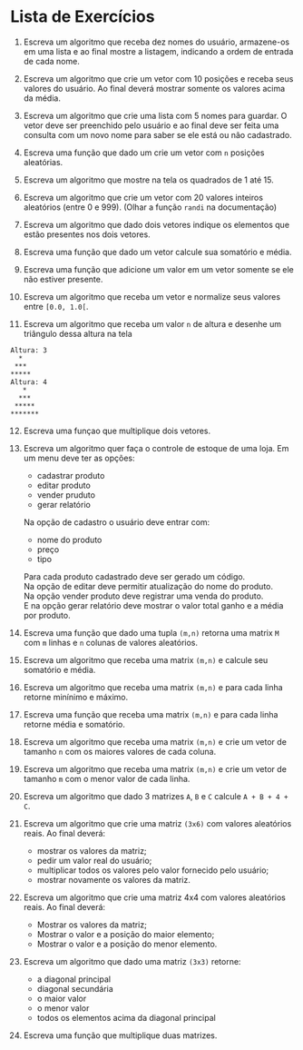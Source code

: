 # Lista de Exercícios

1. Escreva um algoritmo que receba dez nomes do usuário, armazene-os em uma lista e ao final mostre a listagem, indicando a ordem de entrada de cada nome.

2. Escreva um algoritmo que crie um vetor com 10 posições e receba seus valores do usuário. Ao final deverá mostrar somente os valores acima da média.

3. Escreva um algoritmo que crie uma lista com 5 nomes para guardar. O vetor deve ser preenchido pelo usuário e ao
final deve ser feita uma consulta com um novo nome para saber se ele está ou não cadastrado.

4. Escreva uma função que dado um crie um vetor com `n` posições aleatórias.

5. Escreva um algoritmo que mostre na tela os quadrados de 1 até 15.

6. Escreva um algoritmo que crie um vetor com 20 valores inteiros aleatórios (entre 0 e 999). (Olhar a função `randi` na documentação)

7. Escreva um algoritmo que dado dois vetores indique os elementos que estão presentes nos dois vetores.

8. Escreva uma função que dado um vetor calcule sua somatório e média.

9. Escreva uma função que adicione um valor em um vetor somente se ele não estiver presente.

10. Escreva um algoritmo que receba um vetor e normalize seus valores entre `[0.0, 1.0[`.

11. Escreva um algoritmo que receba um valor `n` de altura e desenhe um triângulo dessa altura na tela
```
Altura: 3
  *
 ***
*****
Altura: 4
   *
  ***
 *****
*******
```

12. Escreva uma funçao que multiplique dois vetores.

13. Escreva um algoritmo quer faça o controle de estoque de uma loja. Em um menu deve ter as opções:
    * cadastrar produto
    * editar produto
    * vender pruduto
    * gerar relatório   
    
    Na opção de cadastro o usuário deve entrar com:
    * nome do produto
    * preço
    * tipo  
    
    Para cada produto cadastrado deve ser gerado um código.  
    Na opção de editar deve permitir atualização do nome do produto.  
    Na opção vender produto deve registrar uma venda do produto.  
    E na opção gerar relatório deve mostrar o valor total ganho e a média por produto.


14. Escreva uma função que dado uma tupla `(m,n)` retorna uma matrix `M` com `m` linhas e `n` colunas de valores aleatórios.

15. Escreva um algoritmo que receba uma matrix `(m,n)` e calcule seu somatório e média.

16. Escreva um algoritmo que receba uma matrix `(m,n)` e para cada linha retorne minínimo e máximo.

17. Escreva uma função que receba uma matrix `(m,n)` e para cada linha retorne média e somatório.

18. Escreva um algoritmo que receba uma matrix `(m,n)` e crie um vetor de tamanho `n` com os maiores valores de cada coluna.

19. Escreva um algoritmo que receba uma matrix `(m,n)` e crie um vetor de tamanho `m` com o menor valor de cada linha.

20. Escreva um algoritmo que dado 3 matrizes `A`, `B` e `C` calcule `A + B + 4 + C`.

21. Escreva um algoritmo que crie uma matriz `(3x6)` com valores aleatórios reais. Ao final deverá:
    * mostrar os valores da matriz;
    * pedir um valor real do usuário;
    * multiplicar todos os valores pelo valor fornecido pelo usuário;
    * mostrar novamente os valores da matriz.

22. Escreva um algoritmo que crie uma matriz 4x4 com valores aleatórios reais. Ao final deverá:
    * Mostrar os valores da matriz;
    * Mostrar o valor e a posição do maior elemento;
    * Mostrar o valor e a posição do menor elemento.

23. Escreva um algoritmo que dado uma matriz `(3x3)` retorne:
    * a diagonal principal
    * diagonal secundária
    * o maior valor
    * o menor valor
    * todos os elementos acima da diagonal principal

24. Escreva uma função que multiplique duas matrizes. 

